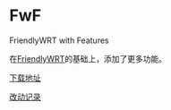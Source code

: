 # FwF

FriendlyWRT with Features

在[FriendlyWRT](../FriendlyWRT)的基础上，添加了更多功能。

[下载地址](https://github.com/songchenwen/nanopi-r2s/releases/download/FwF-2020-06-09-7707052/FwF-2020-06-09-7707052-ROM.zip)

[改动记录](CHANGELOG.md)

